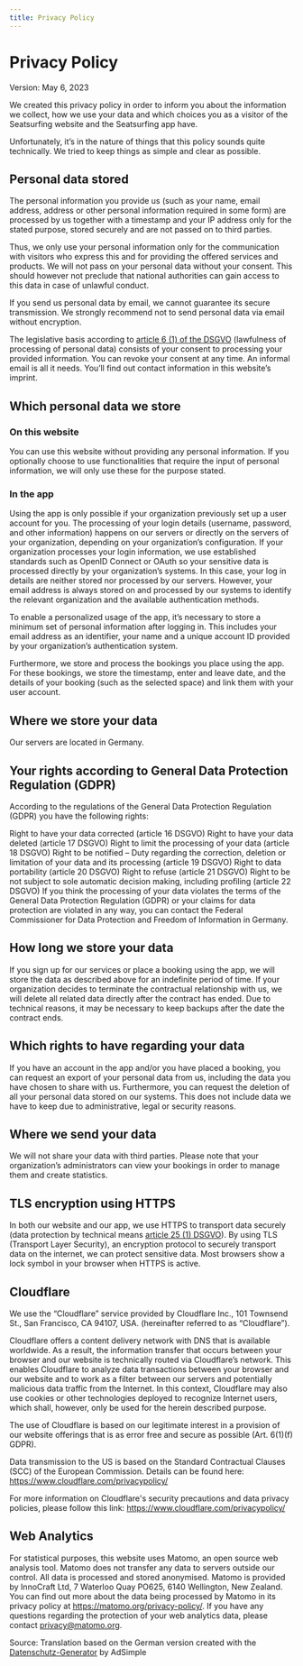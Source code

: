```yaml
---
title: Privacy Policy
---
```


# Privacy Policy

Version: May 6, 2023

We created this privacy policy in order to inform you about the information we collect, how we use your data and which choices you as a visitor of the Seatsurfing website and the Seatsurfing app have.

Unfortunately, it’s in the nature of things that this policy sounds quite technically. We tried to keep things as simple and clear as possible.

## Personal data stored
The personal information you provide us (such as your name, email address, address or other personal information required in some form) are processed by us together with a timestamp and your IP address only for the stated purpose, stored securely and are not passed on to third parties.

Thus, we only use your personal information only for the communication with visitors who express this and for providing the offered services and products. We will not pass on your personal data without your consent. This should however not preclude that national authorities can gain access to this data in case of unlawful conduct.

If you send us personal data by email, we cannot guarantee its secure transmission. We strongly recommend not to send personal data via email without encryption.

The legislative basis according to [article 6 (1) of the DSGVO](https://eur-lex.europa.eu/legal-content/DE/TXT/HTML/?uri=CELEX:32016R0679&from=DE&tid=311177212) (lawfulness of processing of personal data) consists of your consent to processing your provided information. You can revoke your consent at any time. An informal email is all it needs. You’ll find out contact information in this website’s imprint.

## Which personal data we store
### On this website
You can use this website without providing any personal information. If you optionally choose to use functionalities that require the input of personal information, we will only use these for the purpose stated.

### In the app
Using the app is only possible if your organization previously set up a user account for you. The processing of your login details (username, password, and other information) happens on our servers or directly on the servers of your organization, depending on your organization’s configuration. If your organization processes your login information, we use established standards such as OpenID Connect or OAuth so your sensitive data is processed directly by your organization’s systems. In this case, your log in details are neither stored nor processed by our servers. However, your email address is always stored on and processed by our systems to identify the relevant organization and the available authentication methods.

To enable a personalized usage of the app, it’s necessary to store a minimum set of personal information after logging in. This includes your email address as an identifier, your name and a unique account ID provided by your organization’s authentication system.

Furthermore, we store and process the bookings you place using the app. For these bookings, we store the timestamp, enter and leave date, and the details of your booking (such as the selected space) and link them with your user account.

## Where we store your data
Our servers are located in Germany.

## Your rights according to General Data Protection Regulation (GDPR)
According to the regulations of the General Data Protection Regulation (GDPR) you have the following rights:

Right to have your data corrected (article 16 DSGVO)
Right to have your data deleted (article 17 DSGVO)
Right to limit the processing of your data (article 18 DSGVO)
Right to be notified – Duty regarding the correction, deletion or limitation of your data and its processing (article 19 DSGVO)
Right to data portability (article 20 DSGVO)
Right to refuse (article 21 DSGVO)
Right to be not subject to sole automatic decision making, including profiling (article 22 DSGVO)
If you think the processing of your data violates the terms of the General Data Protection Regulation (GDPR) or your claims for data protection are violated in any way, you can contact the Federal Commissioner for Data Protection and Freedom of Information in Germany.

## How long we store your data
If you sign up for our services or place a booking using the app, we will store the data as described above for an indefinite period of time. If your organization decides to terminate the contractual relationship with us, we will delete all related data directly after the contract has ended. Due to technical reasons, it may be necessary to keep backups after the date the contract ends.

## Which rights to have regarding your data
If you have an account in the app and/or you have placed a booking, you can request an export of your personal data from us, including the data you have chosen to share with us. Furthermore, you can request the deletion of all your personal data stored on our systems. This does not include data we have to keep due to administrative, legal or security reasons.

## Where we send your data
We will not share your data with third parties. Please note that your organization’s administrators can view your bookings in order to manage them and create statistics.

## TLS encryption using HTTPS
In both our website and our app, we use HTTPS to transport data securely (data protection by technical means [article 25 (1) DSGVO](https://eur-lex.europa.eu/legal-content/DE/TXT/HTML/?uri=CELEX:32016R0679&from=DE&tid=311177212)). By using TLS (Transport Layer Security), an encryption protocol to securely transport data on the internet, we can protect sensitive data. Most browsers show a lock symbol in your browser when HTTPS is active.

## Cloudflare
We use the “Cloudflare” service provided by Cloudflare Inc., 101 Townsend St., San Francisco, CA 94107, USA. (hereinafter referred to as “Cloudflare”).

Cloudflare offers a content delivery network with DNS that is available worldwide. As a result, the information transfer that occurs between your browser and our website is technically routed via Cloudflare’s network. This enables Cloudflare to analyze data transactions between your browser and our website and to work as a filter between our servers and potentially malicious data traffic from the Internet. In this context, Cloudflare may also use cookies or other technologies deployed to recognize Internet users, which shall, however, only be used for the herein described purpose.

The use of Cloudflare is based on our legitimate interest in a provision of our website offerings that is as error free and secure as possible (Art. 6(1)(f) GDPR).

Data transmission to the US is based on the Standard Contractual Clauses (SCC) of the European Commission. Details can be found here: https://www.cloudflare.com/privacypolicy/

For more information on Cloudflare's security precautions and data privacy policies, please follow this link: https://www.cloudflare.com/privacypolicy/

## Web Analytics
For statistical purposes, this website uses Matomo, an open source web analysis tool. Matomo does not transfer any data to servers outside our control. All data is processed and stored anonymised. Matomo is provided by InnoCraft Ltd, 7 Waterloo Quay PO625, 6140 Wellington, New Zealand. You can find out more about the data being processed by Matomo in its privacy policy at https://matomo.org/privacy-policy/. If you have any questions regarding the protection of your web analytics data, please contact privacy@matomo.org.

Source: Translation based on the German version created with the [Datenschutz-Generator](https://www.adsimple.de/datenschutz-generator/) by AdSimple